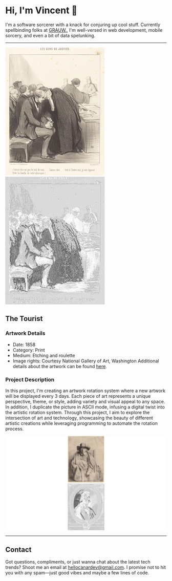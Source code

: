 <html>

# Hi, I'm Vincent 👋

I'm a software sorcerer with a knack for conjuring up cool stuff.
Currently spellbinding folks at [GRAUW.](https://grauw.fr), I'm well-versed in web development, mobile sorcery, and even
a bit of data spelunking.
___

![Artwork](currentArtwork/artwork.jpg) ![Artwork](currentArtwork/ascii_artwork.jpg)

## The Tourist

### Artwork Details

- Date: 1858
- Category: Print
- Medium: Etching and roulette
- Image rights: Courtesy National Gallery of Art, Washington
Additional details about the artwork can be found [here](https://www.artsy.net/artwork/emmanuel-phelippes-beaulieu-the-tourist).

### Project Description

In this project, I'm creating an artwork rotation system where a new artwork will be displayed every 3 days. Each piece
of art represents a unique perspective, theme, or style, adding variety and visual appeal to any space. In addition, I
duplicate the picture in ASCII mode, infusing a digital twist into the artistic rotation system. Through this project, I
aim to explore the intersection of art and technology, showcasing the beauty of different artistic creations while
leveraging programming to automate the rotation process.

![Artwork](previousArtworks/previous_artworks.gif) ![Artwork](previousArtworks/previous_ascii_artworks.gif)

___

## Contact

Got questions, compliments, or just wanna chat about the latest tech trends? Shoot me an email
at [hellocanardev@gmail.com](mailto:hellocanardev@gmail.com). I promise not to hit you with any spam—just good vibes and
maybe a few lines of code.

</html>
